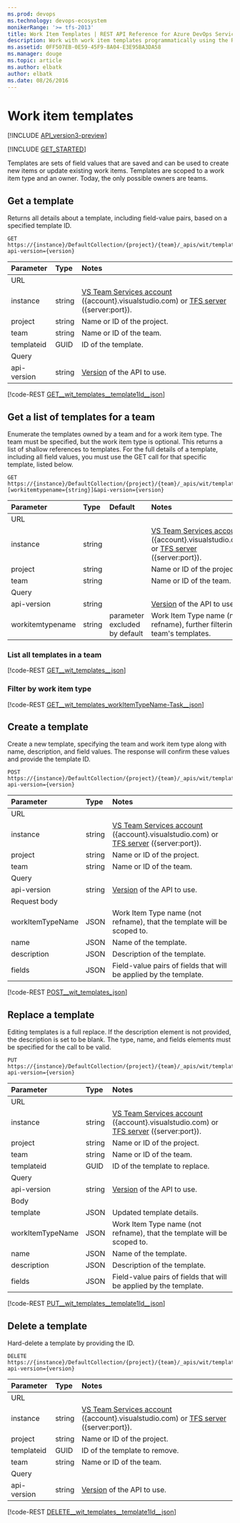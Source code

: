 ```yaml
---
ms.prod: devops
ms.technology: devops-ecosystem
monikerRange: '>= tfs-2013'
title: Work Item Templates | REST API Reference for Azure DevOps Services and Team Foundation Server
description: Work with work item templates programmatically using the REST APIs for Azure DevOps Services and Team Foundation Server. 
ms.assetid: 0FF507EB-0E59-45F9-8A04-E3E95BA3DA58
ms.manager: douge
ms.topic: article
ms.author: elbatk
author: elbatk
ms.date: 08/26/2016
---
```


# Work item templates
[!INCLUDE [API_version3-preview](../_data/version.md)]

[!INCLUDE [GET_STARTED](../_data/get-started.md)]

Templates are sets of field values that are saved and can be used to create new items or update existing work items.
Templates are scoped to a work item type and an owner. Today, the only possible owners are teams. 
## Get a template
Returns all details about a template, including field-value pairs, based on a specified template ID.

```no-highlight
GET https://{instance}/DefaultCollection/{project}/{team}/_apis/wit/templates/{templateid}?api-version={version}
```

| Parameter       | Type    | Notes      | 
|:----------------|:--------|:------------|
| URL             |         |             |            
| instance        | string  | [VS Team Services account](/azure/devops/integrate/get-started/rest/basics) ({account}.visualstudio.com) or [TFS server](/azure/devops/integrate/get-started/rest/basics) ({server:port}).  | 
| project         | string  | Name or ID of the project.  |
| team            | string  | Name or ID of the team.          |  
| templateid      | GUID    | ID of the template.  | 
| Query |         |         |  
| api-version     | string  | [Version](../../concepts/rest-api-versioning.md) of the API to use.  | 

[!code-REST [GET__wit_templates__template1Id__json](./_data/templates/GET__wit_templates__template1Id_.json)]

## Get a list of templates for a team
Enumerate the templates owned by a team and for a work item type. The team must be specified, but the work item type is optional. This returns a list of shallow references to templates. For the full details of a template, including all field values, you must use the GET call for that specific template, listed below.

```no-highlight
GET https://{instance}/DefaultCollection/{project}/{team}/_apis/wit/templates?[workitemtypename={string}]&api-version={version}
```

| Parameter           | Type    | Default                       | Notes       |
|:--------------------|:--------|:------------------------------|:------------|
| URL                 |         |                               |             | 
| instance            | string  |                               | [VS Team Services account](/azure/devops/integrate/get-started/rest/basics) ({account}.visualstudio.com) or [TFS server](/azure/devops/integrate/get-started/rest/basics) ({server:port}). | 
| project             | string  |                               | Name or ID of the project.| 
| team                | string  |                               | Name or ID of the team.        |  
| Query               |         |                               |             | 
| api-version         | string  |                               | [Version](../../concepts/rest-api-versioning.md) of the API to use.| 
| workitemtypename    | string  | parameter excluded by default | Work Item Type name (not refname), further filtering a team's templates.|   

### List all templates in a team

[!code-REST [GET__wit_templates__json](./_data/templates/GET__wit_templates.json)]

### Filter by work item type

[!code-REST [GET__wit_templates_workItemTypeName-Task__json](./_data/templates/GET__wit_templates_workItemTypeName-Task.json)]

## Create a template
Create a new template, specifying the team and work item type along with name, description, and field values. The response will confirm these values and provide the template ID.

```no-highlight
POST https://{instance}/DefaultCollection/{project}/{team}/_apis/wit/templates?api-version={version}
```

| Parameter       | Type    | Notes  | 
|:----------------|:--------|:------------| 
| URL             |         |             | 
| instance        | string  | [VS Team Services account](/azure/devops/integrate/get-started/rest/basics) ({account}.visualstudio.com) or [TFS server](/azure/devops/integrate/get-started/rest/basics) ({server:port}). | 
| project         | string  | Name or ID of the project. |
| team            | string  | Name or ID of the team.         |  
| Query             |         |             |
| api-version     | string  | [Version](../../concepts/rest-api-versioning.md) of the API to use. | 
| Request body             |         |             |
| workItemTypeName   | JSON    | Work Item Type name (not refname), that the template will be scoped to.
| name			  | JSON    | Name of the template. | 
| description     | JSON    | Description of the template. | 
| fields          | JSON    | Field-value pairs of fields that will be applied by the template. | 

[!code-REST [POST__wit_templates_json](./_data/templates/POST__wit_templates.json)]

## Replace a template
Editing templates is a full replace. If the description element is not provided, the description is set to be blank. The type, name, and fields elements must be specified for the call to be valid. 

```no-highlight
PUT https://{instance}/DefaultCollection/{project}/{team}/_apis/wit/templates/{templateid}?api-version={version}
```

| Parameter       | Type    | Notes  |  
|:----------------|:--------|:------------| 
| URL             |         |             |
| instance        | string  | [VS Team Services account](/azure/devops/integrate/get-started/rest/basics) ({account}.visualstudio.com) or [TFS server](/azure/devops/integrate/get-started/rest/basics) ({server:port}).  |  
| project         | string  | Name or ID of the project.  |  
| team            | string  | Name or ID of the team.         |  
| templateid      | GUID    | ID of the template to replace.  |  
| Query             |         |             |
| api-version     | string  | [Version](../../concepts/rest-api-versioning.md) of the API to use.  |  
| Body             |         |             | 
| template        | JSON    | Updated template details.  |  
| workItemTypeName   | JSON    | Work Item Type name (not refname), that the template will be scoped to.  |  
| name			  | JSON    | Name of the template.  |  
| description     | JSON    | Description of the template.  |  
| fields          | JSON    | Field-value pairs of fields that will be applied by the template.  |  

[!code-REST [PUT__wit_templates__template1Id__json](./_data/templates/PUT__wit_templates__template1Id_.json)]

## Delete a template
Hard-delete a template by providing the ID.

```no-highlight
DELETE https://{instance}/DefaultCollection/{project}/{team}/_apis/wit/templates/{templateid}?api-version={version}
```

| Parameter       | Type    | Notes  |  
|:----------------|:--------|:------------|  
| URL             |         |             | 
| instance        | string  | [VS Team Services account](/azure/devops/integrate/get-started/rest/basics) ({account}.visualstudio.com) or [TFS server](/azure/devops/integrate/get-started/rest/basics) ({server:port}).  |  
| project         | string  | Name or ID of the project.  |  
| templateid      | GUID    | ID of the template to remove.  |  
| team            | string  | Name or ID of the team.         |  
| Query            |         |             | 
| api-version     | string  | [Version](../../concepts/rest-api-versioning.md) of the API to use.  |  

[!code-REST [DELETE__wit_templates__template1Id__json](./_data/templates/DELETE__wit_templates__template1Id_.json)]